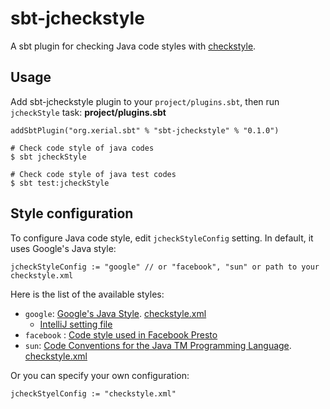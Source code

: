 # sbt-jcheckstyle
A sbt plugin for checking Java code styles with [checkstyle](http://checkstyle.sourceforge.net/).

## Usage

Add sbt-jcheckstyle plugin to your `project/plugins.sbt`, then run `jcheckStyle` task:
**project/plugins.sbt**
```
addSbtPlugin("org.xerial.sbt" % "sbt-jcheckstyle" % "0.1.0")
```

```
# Check code style of java codes
$ sbt jcheckStyle

# Check code style of java test codes
$ sbt test:jcheckStyle
```

## Style configuration

To configure Java code style, edit `jcheckStyleConfig` setting. In default, it uses Google's Java style:

```
jcheckStyleConfig := "google" // or "facebook", "sun" or path to your checkstyle.xml
```

Here is the list of the available styles:

* `google`:  [Google's Java Style](https://google-styleguide.googlecode.com/svn-history/r130/trunk/javaguide.html). [checkstyle.xml](https://github.com/checkstyle/checkstyle/blob/master/src/main/resources/google_checks.xml)
  * [IntelliJ setting file](https://github.com/google/styleguide/blob/gh-pages/intellij-java-google-style.xml) 
* `facebook` : [Code style used in Facebook Presto](https://github.com/facebook/presto/blob/master/src/checkstyle/checks.xml)
* `sun`: [Code Conventions for the Java TM Programming Language](http://www.oracle.com/technetwork/java/codeconvtoc-136057.html).
[checkstyle.xml](https://github.com/checkstyle/checkstyle/blob/master/src/main/resources/sun_checks.xml)

Or you can specify your own configuration:
```
jcheckStyelConfig := "checkstyle.xml"
```
